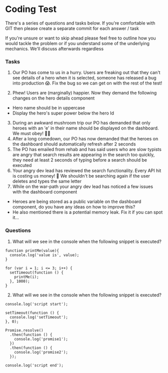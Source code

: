 # Coding Test

There's a series of questions and tasks below.  If you're comfortable with GIT then please create a separate commit for each answer / task

If you're unsure or want to skip ahead please feel free to outline how you would tackle the problem or if you understand some of the underlying mechanics.  We'll discuss afterwards regardless



### Tasks

1. Our PO has come to us in a hurry.  Users are freaking out that they can't see details of a hero when it is selected, someone has released a bug into production 😱.  Fix the bug so we can get on with the rest of the test!

2. Phew! Users are (marginally) happier.  Now they demand the following changes on the hero details component
- Hero name should be in uppercase
- Display the hero's super power below the hero Id
3. During an awkward mushroom trip our PO has demanded that only heroes with an 'e' in their name should be displayed on the dashboard.  We must obey! 🤦‍♂️ 
4. After a long comedown, our PO has now demanded that the heroes on the dashboard should automatically refresh after 2 seconds
5. The PO has emailed from rehab and has said users who are slow typists are angry that search results are appearing in the search too quickly, they need at least 2 seconds of typing before a search should be executed 
6. Your angry dev lead has reviewed the search functionality.  Every API hit is costing us money! 💸  We shouldn't be searching again if the user deletes and types the same letter
7. While on the war-path your angry dev lead has noticed a few issues with the dashboard component
  - Heroes are being stored as a public variable on the dashboard component, do you have any ideas on how to improve this?
  - He also mentioned there is a potential memory leak.  Fix it if you can spot it...

### Questions

1. What will we see in the console when the following snippet is executed?
```
function printMe(value){
  console.log('value is', value);
}

for (var i = 1; i <= 3; i++) {
  setTimeout(function () {
    printMe(i);
  }, 1000);
}
```

2. What will we see in the console when the following snippet is executed?

```
console.log('script start');

setTimeout(function () {
  console.log('setTimeout');
}, 0);

Promise.resolve()
  .then(function () {
    console.log('promise1');
  })
  .then(function () {
    console.log('promise2');
  });

console.log('script end');
  
```
